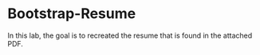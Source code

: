 # Bootstrap-Resume

In this lab, the goal is to recreated the resume that is found in the attached PDF.
